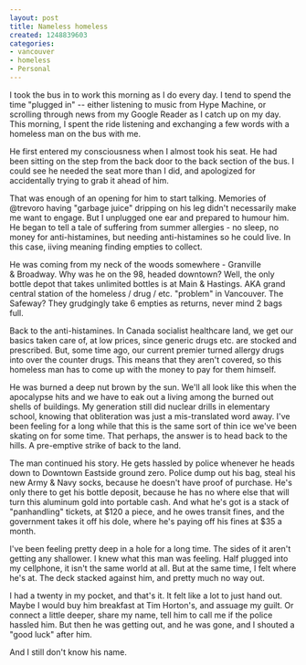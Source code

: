 ```yaml
--- 
layout: post
title: Nameless homeless
created: 1248839603
categories: 
- vancouver
- homeless
- Personal
---
```

<p>I took the bus in to work this morning as I do every day. I tend to spend the time &quot;plugged in&quot; -- either listening to music from Hype Machine, or scrolling through news from my Google Reader as I&nbsp;catch up on my day. This morning, I spent the ride listening and exchanging a few words with a homeless man on the bus with me.</p>
<p>He first entered my consciousness when&nbsp;I almost took his seat. He had been sitting on the step from the back door to the back section of the bus. I could see he needed the seat more than I&nbsp;did, and apologized for accidentally trying to grab it ahead of him.</p>
<p>That was enough of an opening for him to start talking. Memories of @trevoro having &quot;garbage juice&quot; dripping on his leg didn't necessarily make me want to engage. But I unplugged one ear and prepared to humour him. He began to tell a tale of suffering from summer allergies - no sleep, no money for anti-histamines, but needing anti-histamines so he could live. In this case, iiving meaning finding empties to collect.</p>
<p>He was coming from my neck of the woods somewhere - Granville &amp;&nbsp;Broadway. Why was he on the 98, headed downtown? Well, the only bottle depot that takes unlimited bottles is at Main &amp;&nbsp;Hastings. AKA grand central station of the homeless / drug / etc. &quot;problem&quot; in Vancouver. The Safeway? They grudgingly take 6 empties as returns, never mind 2 bags full.</p>
<p>Back to the anti-histamines. In Canada socialist healthcare land, we get our basics taken care of, at low prices, since generic drugs etc. are stocked and prescribed. But, some time ago, our current premier turned allergy drugs into over the counter drugs.&nbsp;This means that they aren't covered, so this homeless man has to come up with the money to pay for them himself.</p>
<p>He was burned a deep nut brown by the sun. We'll all look like this when the apocalypse hits and we have to eak out a living among the burned out shells of buildings. My generation still did nuclear drills in elementary school, knowing that obliteration was just a mis-translated word away. I've been feeling for a long while that this is the same sort of thin ice we've been skating on for some time. That perhaps, the answer is to head back to the hills. A pre-emptive strike of back to the land.</p>
<p>The man continued his story. He gets hassled by police whenever he heads down to Downtown&nbsp;Eastside ground zero. Police dump out his bag, steal his new Army &amp;&nbsp;Navy socks, because he doesn't have proof of purchase. He's only there to get his bottle deposit, because he has no where else that will turn this aluminum gold into portable cash. And what he's got is a stack of &quot;panhandling&quot; tickets, at $120 a piece, and he owes transit fines, and the government takes it off his dole, where he's paying off his fines at $35 a month.</p>
<p>I've been feeling pretty deep in a hole for a long time. The sides of it aren't getting any shallower. I knew what this man was feeling. Half plugged into my cellphone, it isn't the same world at all. But at the same time, I&nbsp;felt where he's at. The deck stacked against him, and pretty much no way out.</p>
<p>I had a twenty in my pocket, and that's it. It felt like a lot to just hand out. Maybe I would buy him breakfast at Tim&nbsp;Horton's, and assuage my guilt. Or connect a little deeper, share my name, tell him to call me if the police hassled him. But then he was getting out, and he was gone, and I&nbsp;shouted a &quot;good luck&quot; after him.</p>
<p>And I still don't know his name.</p>
